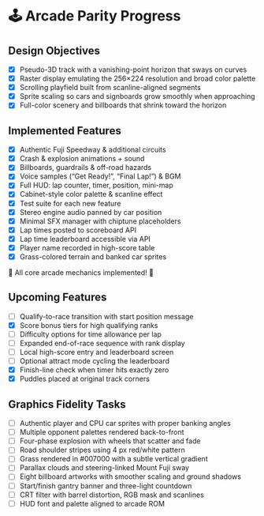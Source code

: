 # 🕹️ Arcade Parity Progress

## Design Objectives

- [x] Pseudo-3D track with a vanishing-point horizon that sways on curves
- [x] Raster display emulating the 256×224 resolution and broad color palette
- [x] Scrolling playfield built from scanline-aligned segments
- [x] Sprite scaling so cars and signboards grow smoothly when approaching
- [x] Full-color scenery and billboards that shrink toward the horizon

## Implemented Features

- [x] Authentic Fuji Speedway & additional circuits
- [x] Crash & explosion animations + sound
- [x] Billboards, guardrails & off-road hazards
- [x] Voice samples (“Get Ready!”, “Final Lap!”) & BGM
- [x] Full HUD: lap counter, timer, position, mini-map
- [x] Cabinet-style color palette & scanline effect
- [x] Test suite for each new feature
- [x] Stereo engine audio panned by car position
- [x] Minimal SFX manager with chiptune placeholders
- [x] Lap times posted to scoreboard API
- [x] Lap time leaderboard accessible via API
- [x] Player name recorded in high-score table
- [x] Grass-colored terrain and banked car sprites

🎉 All core arcade mechanics implemented! 🏁

## Upcoming Features

- [ ] Qualify-to-race transition with start position message
- [x] Score bonus tiers for high qualifying ranks
- [ ] Difficulty options for time allowance per lap
- [ ] Expanded end-of-race sequence with rank display
- [ ] Local high-score entry and leaderboard screen
- [ ] Optional attract mode cycling the leaderboard
- [x] Finish-line check when timer hits exactly zero
- [x] Puddles placed at original track corners

## Graphics Fidelity Tasks

- [ ] Authentic player and CPU car sprites with proper banking angles
- [ ] Multiple opponent palettes rendered back-to-front
- [ ] Four-phase explosion with wheels that scatter and fade
- [ ] Road shoulder stripes using 4 px red/white pattern
- [ ] Grass rendered in #007000 with a subtle vertical gradient
- [ ] Parallax clouds and steering-linked Mount Fuji sway
- [ ] Eight billboard artworks with smoother scaling and ground shadows
- [ ] Start/finish gantry banner and three-light countdown
- [ ] CRT filter with barrel distortion, RGB mask and scanlines
- [ ] HUD font and palette aligned to arcade ROM
